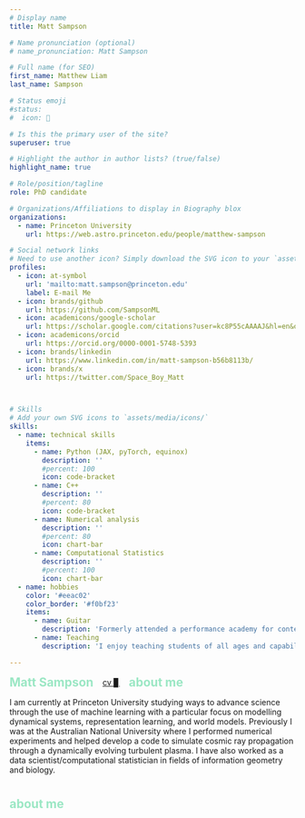```yaml
---
# Display name
title: Matt Sampson

# Name pronunciation (optional)
# name_pronunciation: Matt Sampson

# Full name (for SEO)
first_name: Matthew Liam
last_name: Sampson

# Status emoji
#status:
#  icon: 󰆧

# Is this the primary user of the site?
superuser: true

# Highlight the author in author lists? (true/false)
highlight_name: true

# Role/position/tagline
role: PhD candidate

# Organizations/Affiliations to display in Biography blox
organizations:
  - name: Princeton University
    url: https://web.astro.princeton.edu/people/matthew-sampson

# Social network links
# Need to use another icon? Simply download the SVG icon to your `assets/media/icons/` folder.
profiles:
  - icon: at-symbol
    url: 'mailto:matt.sampson@princeton.edu'
    label: E-mail Me
  - icon: brands/github
    url: https://github.com/SampsonML
  - icon: academicons/google-scholar
    url: https://scholar.google.com/citations?user=kc8P55cAAAAJ&hl=en&oi=sra
  - icon: academicons/orcid
    url: https://orcid.org/0000-0001-5748-5393
  - icon: brands/linkedin
    url: https://www.linkedin.com/in/matt-sampson-b56b8113b/
  - icon: brands/x
    url: https://twitter.com/Space_Boy_Matt



# Skills
# Add your own SVG icons to `assets/media/icons/`
skills:
  - name: technical skills
    items:
      - name: Python (JAX, pyTorch, equinox)
        description: ''
        #percent: 100
        icon: code-bracket
      - name: C++
        description: ''
        #percent: 80
        icon: code-bracket
      - name: Numerical analysis
        description: ''
        #percent: 80
        icon: chart-bar
      - name: Computational Statistics
        description: ''
        #percent: 100
        icon: chart-bar
  - name: hobbies
    color: '#eeac02'
    color_border: '#f0bf23'
    items:
      - name: Guitar
        description: 'Formerly attended a performance academy for contempory guitar, these days just play for fun'
      - name: Teaching
        description: 'I enjoy teaching students of all ages and capabilities about mathematics/physics/CS whether through the university or in my own time'

---
```

<div style="display: flex; align-items: center; gap: 1rem; flex-wrap: wrap;">
  <h2 style="color: #9be7c4; margin: 0;">Matt Sampson</h2>
  <a href="/uploads/AcademicCVSampsonMatt.pdf" class="download-cv" download>
    cv <span class="cursor">▊</span>
  </a>
  <h2 style="color: #9be7c4; margin: 0;">about me</h2>
</div>

<p>
I am currently at Princeton University studying ways to advance science through the use of machine learning with a particular focus on modelling dynamical systems, representation learning, and world models. Previously I was at the Australian National University where I performed numerical experiments and helped develop a code to simulate cosmic ray propagation through a dynamically evolving turbulent plasma. I have also worked as a data scientist/computational statistician in fields of information geometry and biology.
</p>


# <h2 style="color: #9be7c4;">about me</h2>
























































